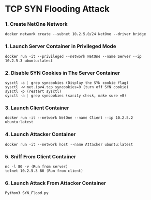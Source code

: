 # TCP SYN Flooding Attack

### 1. Create NetOne Network
    docker network create --subnet 10.2.5.0/24 NetOne --driver bridge
### 1. Launch Server Container in Privileged Mode
    docker run -it --privileged --network NetOne --name Server --ip 10.2.5.3 ubuntu:latest 
### 2. Disable SYN Cookies in The Server Container
    sysctl -a | grep syncookies (Display the SYN cookie flag)
    sysctl -w net.ipv4.tcp_syncookies=0 (turn off SYN cookie)
    sysctl -p (restart sysctl)
    sysctl -a | grep syncookies (sanity check, make sure =0) 
### 3. Launch Client Container
    docker run -it --network NetOne --name Client --ip 10.2.5.2 ubuntu:latest 
### 4. Launch Attacker Container
    docker run -it --network host --name Attacker ubuntu:latest 
### 5. Sniff From Client Container
    nc -l 80 -v (Run from server) 
    telnet 10.2.5.3 80 (Run from client)  
### 6. Launch Attack From Attacker Container
    Python3 SYN_Flood.py
